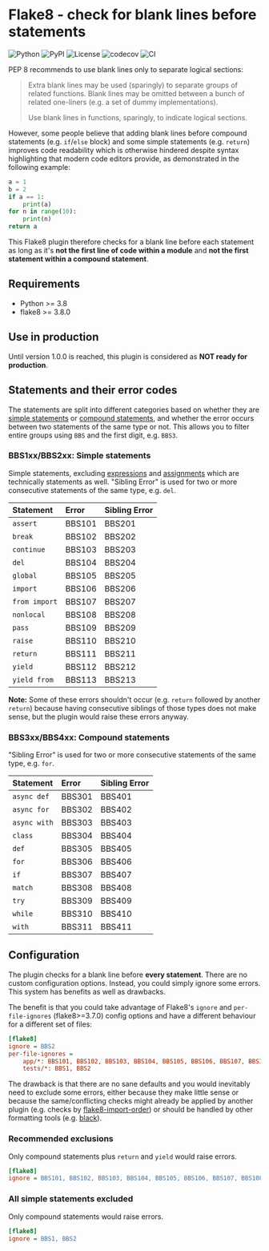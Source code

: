# Flake8 - check for blank lines before statements

![Python](https://img.shields.io/badge/Python-3.8+-blue?logo=python&logoColor=white)
![PyPI](https://img.shields.io/pypi/v/flake8-bbs.svg?label=PyPI&logo=PyPI&logoColor=white)
![License](https://img.shields.io/badge/License-MIT-blue?logo=opensourceinitiative&logoColor=white)
![codecov](https://codecov.io/gh/ts-mk/flake8-bbs/branch/master/graph/badge.svg?token=PI2I083V09)
![CI](https://github.com/ts-mk/flake8-bbs/actions/workflows/tests.yml/badge.svg)

PEP 8 recommends to use blank lines only to separate logical sections:

> Extra blank lines may be used (sparingly) to separate groups of related functions. Blank lines may be omitted between a bunch of related one-liners (e.g. a set of dummy implementations).
>
> Use blank lines in functions, sparingly, to indicate logical sections.

However, some people believe that adding blank lines before compound statements (e.g. `if`/`else` block) and some simple statements (e.g. `return`) improves code readability which is otherwise hindered despite syntax highlighting that modern code editors provide, as demonstrated in the following example:

```python
a = 1
b = 2
if a == 1:
    print(a)
for n in range(10):
    print(n)
return a
```

This Flake8 plugin therefore checks for a blank line before each statement as long as it's **not the first line of code within a module** and **not the first statement within a compound statement**.


## Requirements

* Python >= 3.8
* flake8 >= 3.8.0


## Use in production

Until version 1.0.0 is reached, this plugin is considered as **NOT ready for production**.


## Statements and their error codes

The statements are split into different categories based on whether they are [simple statements](https://docs.python.org/3.11/reference/simple_stmts.html) or [compound statements](https://docs.python.org/3.11/reference/compound_stmts.html), and whether the error occurs between two statements of the same type or not. This allows you to filter entire groups using `BBS` and the first digit, e.g. `BBS3`.

### BBS1xx/BBS2xx: Simple statements

Simple statements, excluding [expressions](https://docs.python.org/3.11/reference/simple_stmts.html#expression-statements) and [assignments](https://docs.python.org/3.11/reference/simple_stmts.html#assignment-statements) which are technically statements as well. "Sibling Error" is used for two or more consecutive statements of the same type, e.g. `del`.

| Statement         | Error  | Sibling Error |
|:------------------|:-------|:--------------|
| `assert`          | BBS101 | BBS201        |
| `break`           | BBS102 | BBS202        |
| `continue`        | BBS103 | BBS203        |
| `del`             | BBS104 | BBS204        |
| `global`          | BBS105 | BBS205        |
| `import`          | BBS106 | BBS206        |
| `from import`     | BBS107 | BBS207        |
| `nonlocal`        | BBS108 | BBS208        |
| `pass`            | BBS109 | BBS209        |
| `raise`           | BBS110 | BBS210        |
| `return`          | BBS111 | BBS211        |
| `yield`           | BBS112 | BBS212        |
| `yield from`      | BBS113 | BBS213        |

**Note:** Some of these errors shouldn't occur (e.g. `return` followed by another `return`) because having consecutive siblings of those types does not make sense, but the plugin would raise these errors anyway.

### BBS3xx/BBS4xx: Compound statements

"Sibling Error" is used for two or more consecutive statements of the same type, e.g. `for`.

| Statement    | Error  | Sibling Error |
|:-------------|:-------|:--------------|
| `async def`  | BBS301 | BBS401        |
| `async for`  | BBS302 | BBS402        |
| `async with` | BBS303 | BBS403        |
| `class`      | BBS304 | BBS404        |
| `def`        | BBS305 | BBS405        |
| `for`        | BBS306 | BBS406        |
| `if`         | BBS307 | BBS407        |
| `match`      | BBS308 | BBS408        |
| `try`        | BBS309 | BBS409        |
| `while`      | BBS310 | BBS410        |
| `with`       | BBS311 | BBS411        |


## Configuration

The plugin checks for a blank line before **every statement**. There are no custom configuration options. Instead, you could simply ignore some errors. This system has benefits as well as drawbacks.

The benefit is that you could take advantage of Flake8's `ignore` and `per-file-ignores` (flake8>=3.7.0) config options and have a different behaviour for a different set of files:

```ini
[flake8]
ignore = BBS2
per-file-ignores =
    app/*: BBS101, BBS102, BBS103, BBS104, BBS105, BBS106, BBS107, BBS108, BBS109, BBS110, BBS2
    tests/*: BBS1, BBS2
```

The drawback is that there are no sane defaults and you would inevitably need to exclude some errors, either because they make little sense or because the same/conflicting checks might already be applied by another plugin (e.g. checks by [flake8-import-order](https://github.com/PyCQA/flake8-import-order)) or should be handled by other formatting tools (e.g. [black](https://github.com/psf/black)).

### Recommended exclusions

Only compound statements plus `return` and `yield` would raise errors.

```ini
[flake8]
ignore = BBS101, BBS102, BBS103, BBS104, BBS105, BBS106, BBS107, BBS108, BBS109, BBS110, BBS2
```

### All simple statements excluded

Only compound statements would raise errors.

```ini
[flake8]
ignore = BBS1, BBS2
```
